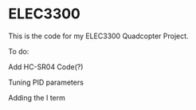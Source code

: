 # ELEC3300
This is the code for my ELEC3300 Quadcopter Project.

To do:

Add HC-SR04 Code(?)

Tuning PID parameters

Adding the I term

